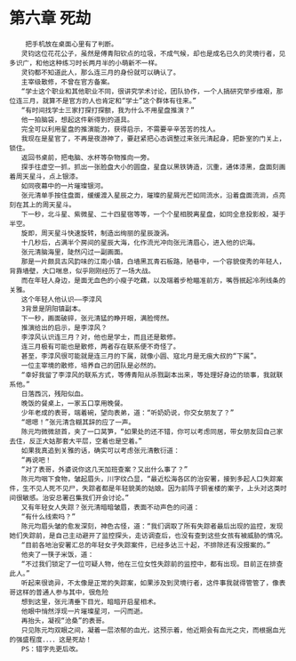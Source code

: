# 第六章 死劫
        把手机放在桌面心里有了判断。
       灵钧这位花花公子，虽然是傅青阳钦点的垃圾，不成气候，却也是成名已久的灵境行者，见多识广，和他这种练习时长两月半的小萌新不一样。
       灵钧都不知道此人，那么连三月的身份就可以确认了。
       主宰级散修，不曾在官方备案。
       “学士这个职业和其他职业不同，很讲究学术讨论，团队协作，一个人搞研究举步维艰，那位连三月，就算不是官方的人也肯定和“学士”这个群体有往来。”
       “有时间找学士三家打探打探额，我为什么不用星盘推演？”
       他一拍脑袋，想起这件新得到的道具。
       完全可以利用星盘的推演能力，获得启示，不需要辛辛苦苦的找人。
       我现在是星官了，不再是夜游神了，要赶紧把心态调整过来张元清起身，把卧室的门关上，锁住。
       返回书桌前，把电脑、水杯等杂物推向一旁。
       探手往虚空一抓，抓出一张脸盘大小的圆盘，星盘以黑铁铸造，沉重，通体漆黑，盘面刻画着周天星斗，点上银漆。
       如同夜幕中的一片璀璨银河。
       张元清单手按住盘面，缓缓渡入星辰之力，璀璨的星屑光芒如同流水，沿着盘面流淌，点亮刻在其上的周天星斗。
       下一秒，北斗星、紫微星、二十四星宿等等，一个个星相脱离星盘，如同全息投影般，凝于半空。
       旋即，周天星斗快速旋转，制造出绚丽的星辰漩涡。
       十几秒后，占满半个房间的星辰大海，化作流光冲向张元清眉心，进入他的识海。
       张元清脑海里，陡然闪过一副画面。
       那是一片颇具古风韵味的江南小镇，白墙黑瓦青石板路，陋巷中，一个容貌俊秀的年轻人，背靠墙壁，大口喘息，似乎刚刚经历了一场大战。
       而在年轻人身边，是面无血色的小瘦子吃藕，以及端着步枪瞄准前方，嘴唇抿起冷冽线条的关雅。
       这个年轻人他认识——李淳风
       3背景是阴阳镇副本。
       下一秒，画面破碎，张元清猛的睁开眼，满脸愕然。
       推演给出的启示，是李淳风？
       李淳风认识连三月？对，他也是学士，而且还是散修。
       连三月极有可能也是散修，两者存在联系便不奇怪了。
       甚至，李淳风很可能就是连三月的下属，就像小圆、寇北月是无痕大叔的“下属”。
       一位主宰境的散修，培养自己的团队是必然的。
       “幸好我留了李淳风的联系方式，等傅青阳从杀戮副本出来，等处理好身边的琐事，我就联系他。”
       日落西沉，残阳似血。
       晚饭的餐桌上，一家五口享用晚餐。
       少年老成的表哥，端着碗，望向表弟，道：“听奶奶说，你交女朋友了？”
       “嗯嗯！”张元清含糊其辞的应了一声。
       陈元均微微颔首，夹了一口莴笋，“如果处的还不错，你可以考虑同居，带女朋友回自己家去住，反正大姑那套大平层，空着也是空着。”
       如果我真追到关雅的话，确实可以考虑张元清敷衍道：
       “再说吧！
       “对了表哥，外婆说你这几天加班查案？又出什么事了？”
       陈元均咽下食物，皱起眉头，川字纹凸显，“最近松海各区的治安署，接到多起人口失踪案件，生不见人死不见尸，失踪者都是年轻貌美的姑娘。因为前阵子铜雀楼的案子，上头对这类时间很敏感。治安总署召集我们开会讨论。”
       又有年轻女人失踪？张元清暗暗皱眉，表面不动声色的问道：
       “有什么线索吗？”
       陈元均眉头皱的愈发深刻，神色古怪，道：“我们调取了所有失踪者最后出现的监控，发现她们失踪前，是自己主动避开了监控探头，走访调查后，也没有查到这些女孩有被威胁的情况。
       “目前各地治安署汇总的年轻女子失踪案件，已经多达三十起，不排除还有没报案的。”
       他夹了一筷子米饭，道：
       “不过我们锁定了一位可疑人物，他在三位女性失踪前的监控中，都有出现。目前正在排查此人。”
       听起来很诡异，不太像是正常的失踪案，如果涉及到灵境行者，这件事我就得管管了，像表哥这样的普通人参与其中，很危险
       想到这里，张元清垂下目光，暗暗开启星相术。
       他眼中悄然浮现一片璀璨星河，一闪而逝。
       再抬头，凝视“沧桑”的表哥。
       只见陈元均双眼之间，凝着一层浓郁的血光，这预示着，他近期会有血光之灾，而根据血光的强盛程度．．．．这是死劫！
       PS：错字先更后改。